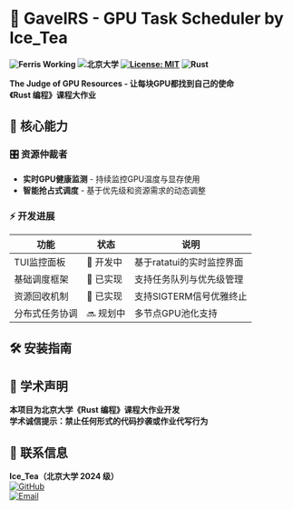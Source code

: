 # 🦀 GavelRS - GPU Task Scheduler by Ice_Tea
**![Ferris Working](https://img.shields.io/badge/Rustacean-Approved-ff69b4?logo=rust)**  **![北京大学](https://img.shields.io/badge/%E5%8C%97%E4%BA%AC%E5%A4%A7%E5%AD%A6-PKU-red)**  **[![License: MIT](https://img.shields.io/badge/License-MIT-yellow.svg)](https://opensource.org/licenses/MIT)**  **![Rust](https://img.shields.io/badge/Rust-2021-ff69b4?logo=rust)**

**The Judge of GPU Resources - 让每块GPU都找到自己的使命**  
**《Rust 编程》课程大作业**

## 🚀 核心能力
### 🎛️ 资源仲裁者
- **实时GPU健康监测** - 持续监控GPU温度与显存使用
- **智能抢占式调度** - 基于优先级和资源需求的动态调整

### ⚡ 开发进展
| 功能                | 状态   | 说明                          |
|---------------------|--------|------------------------------|
| TUI监控面板         | 🚧 开发中 | 基于ratatui的实时监控界面      |
| 基础调度框架        | 🚧 已实现 | 支持任务队列与优先级管理       |
| 资源回收机制        | 🚧 已实现 | 支持SIGTERM信号优雅终止        |
| 分布式任务协调      | 🔜 规划中 | 多节点GPU池化支持              |

## 🛠️ 安装指南


## 📜 学术声明
**本项目为北京大学《Rust 编程》课程大作业开发**  
**学术诚信提示：禁止任何形式的代码抄袭或作业代写行为**

## 📮 联系信息
**Ice_Tea（北京大学 2024 级）**  
[![GitHub](https://img.shields.io/badge/Follow%20Me-GitHub-black?logo=github)](https://github.com/Ice-Tech)  
[![Email](https://img.shields.io/badge/课程咨询-13574662023@163.com-blue?logo=mail.ru)](mailto:13574662023@163.com)
